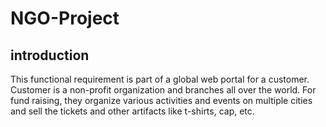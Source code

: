 # NGO-Project
## introduction
This functional requirement is part of a global web portal for a customer. Customer is a non-profit organization and branches all over the world. For fund raising, they organize various activities and events on multiple cities and sell the tickets and other artifacts like t-shirts, cap, etc. 
